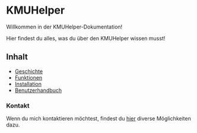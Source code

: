# KMUHelper

Willkommen in der KMUHelper-Dokumentation!

Hier findest du alles, was du über den KMUHelper wissen musst!

## Inhalt

-   [Geschichte](history)
-   [Funktionen](functions)
-   [Installation](installation)
-   [Benutzerhandbuch](manual)

### Kontakt

Wenn du mich kontaktieren möchtest, findest du [hier](https://rafaelurben.github.io/diverses/rafaelurben/#kontakt) diverse Möglichkeiten dazu.
